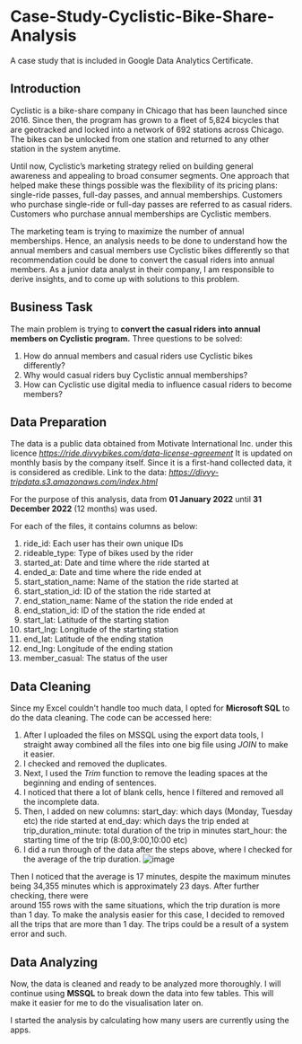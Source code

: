 # Case-Study-Cyclistic-Bike-Share-Analysis
A case study that is included in Google Data Analytics Certificate.

## Introduction

Cyclistic is a bike-share company in Chicago that has been launched since 2016. Since then, the program has grown to a fleet of 5,824 bicycles that are geotracked and locked into a network of 692 stations across Chicago. The bikes can be unlocked from one station and
returned to any other station in the system anytime.

Until now, Cyclistic’s marketing strategy relied on building general awareness and appealing to broad consumer segments. One approach that helped make these things possible was the flexibility of its pricing plans: single-ride passes, full-day passes, and annual memberships. Customers who purchase single-ride or full-day passes are referred to as casual riders. Customers who purchase annual memberships are Cyclistic members.

The marketing team is trying to maximize the number of annual memberships. Hence, an analysis needs to be done to understand how the annual members and casual members use Cyclistic bikes differently so that recommendation could be done to convert the casual riders into annual members. As a junior data analyst in their company, I am responsible to derive insights, and to come up with solutions to this problem. 

## Business Task

The main problem is trying to **convert the casual riders into annual members on Cyclistic program.**
Three questions to be solved:
1. How do annual members and casual riders use Cyclistic bikes differently?
2. Why would casual riders buy Cyclistic annual memberships?
3. How can Cyclistic use digital media to influence casual riders to become members?

## Data Preparation

The data is a public data obtained from Motivate International Inc. under this licence *https://ride.divvybikes.com/data-license-agreement*
It is updated on monthly basis by the company itself. Since it is a first-hand collected data, it is considered as credible.
Link to the data: *https://divvy-tripdata.s3.amazonaws.com/index.html*

For the purpose of this analysis, data from **01 January 2022** until **31 December 2022** (12 months) was used.

For each of the files, it contains columns as below:
1) ride_id: Each user has their own unique IDs
2) rideable_type: Type of bikes used by the rider
3) started_at: Date and time where the ride started at
4) ended_a: Date and time where the ride ended at
5) start_station_name: Name of the station the ride started at
6) start_station_id: ID of the station the ride started at
7) end_station_name: Name of the station the ride ended at
8) end_station_id: ID of the station the ride ended at
9) start_lat: Latitude of the starting station
10) start_lng: Longitude of the starting station
11) end_lat:  Latitude of the ending station
12) end_lng: Longitude of the ending station
13) member_casual: The status of the user


## Data Cleaning

Since my Excel couldn't handle too much data, I opted for **Microsoft SQL** to do the data cleaning.
The code can be accessed here: 

1. After I uploaded the files on MSSQL using the export data tools, I straight away combined all the files into one big file using *JOIN* to make it easier.
2. I checked and removed the duplicates. 
3. Next, I used the *Trim* function to remove the leading spaces at the beginning and ending of sentences.
4. I noticed that there a lot of blank cells, hence I filtered and removed all the incomplete data.
5. Then, I added on new columns:
    start_day: which days (Monday, Tuesday etc) the ride started at
    end_day: which days the trip ended at
    trip_duration_minute: total duration of the trip in minutes
    start_hour: the starting time of the trip (8:00,9:00,10:00 etc)
5. I did a run through of the data after the steps above, where I checked for the average of the trip duration.
![image](https://github.com/hanisjuwaini/Case-Study-Cyclistic-Bike-Share-Analysis/assets/87611715/24ae38f7-738d-47f3-8171-04b896af9ce3)

 Then I noticed that the average is 17 minutes, despite the maximum minutes being 34,355 minutes which is approximately 23 days. After further checking, there were   
 around 155 rows with the same situations, which the trip duration is more than 1 day. 
 To make the analysis easier for this case, I decided to removed all the trips that are more than 1 day. The trips could be a result of a system error and such.
 
 ## Data Analyzing
 
Now, the data is cleaned and ready to be analyzed more thoroughly. I will continue using **MSSQL** to break down the data into few tables. This will make it easier for me to do the visualisation later on.
 
 I started the analysis by calculating how many users are currently using the apps.
 





